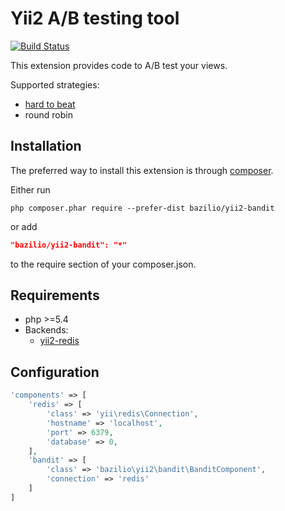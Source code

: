 Yii2 A/B testing tool
===================================

[![Build Status](https://travis-ci.org/bazilio91/yii2-bandit.svg?branch=master)](https://travis-ci.org/bazilio91/yii2-bandit)

This extension provides code to A/B test your views.

Supported strategies:
 - [hard to beat](http://stevehanov.ca/blog/index.php?id=132)
 - round robin

Installation
------------

The preferred way to install this extension is through [composer](http://getcomposer.org/download/).

Either run

```
php composer.phar require --prefer-dist bazilio/yii2-bandit
```

or add

```json
"bazilio/yii2-bandit": "*"
```

to the require section of your composer.json.

Requirements
-----------
- php >=5.4
- Backends:
  - [yii2-redis](https://github.com/yiisoft/yii2-redis)

Configuration
-------------

```php
'components' => [
    'redis' => [
        'class' => 'yii\redis\Connection',
        'hostname' => 'localhost',
        'port' => 6379,
        'database' => 0,
    ],
    'bandit' => [
        'class' => 'bazilio\yii2\bandit\BanditComponent',
        'connection' => 'redis'
    ]
]
```
